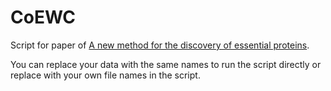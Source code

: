 # CoEWC

Script for paper of [A new method for the discovery of essential proteins](http://journals.plos.org/plosone/article?id=10.1371/journal.pone.0058763). 


You can replace your data with the same names to run the script directly or replace with your own file names in the script.
